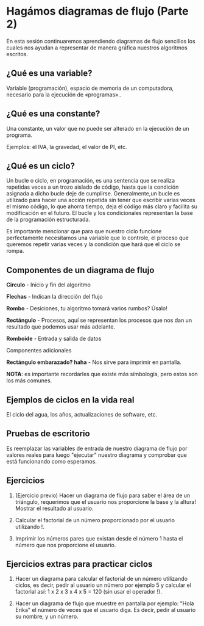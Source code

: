 Hagámos diagramas de flujo (Parte 2)
===
En esta sesión continuaremos aprendiendo diagramas de flujo sencillos los cuales nos ayudan a representar de manera gráfica nuestros algoritmos escritos.

¿Qué es una variable?
--
Variable (programación), espacio de memoria de un computadora, necesario para la ejecución de «programas»..


¿Qué es una constante?
--
Una constante, un valor que no puede ser alterado en la ejecución de un programa.

Ejemplos: el IVA, la gravedad, el valor de PI, etc.


¿Qué es un ciclo?
--
Un bucle o ciclo, en programación, es una sentencia que se realiza repetidas veces a un trozo aislado de código, hasta que la condición asignada a dicho bucle deje de cumplirse. Generalmente,un bucle es utilizado para hacer una acción repetida sin tener que escribir varias veces el mismo código, lo que ahorra tiempo, deja el código más claro y facilita su modificación en el futuro. El bucle y los condicionales representan la base de la programación estructurada.

Es importante mencionar que para que nuestro ciclo funcione perfectamente necesitamos una variable que lo controle, el proceso que queremos repetir varias veces y la condición que hará que el ciclo se rompa.


Componentes de un diagrama de flujo
--
**Circulo** - Inicio y fin del algoritmo

**Flechas** - Indican la dirección del flujo

**Rombo** - Desiciones, tu algoritmo tomará varios rumbos? Úsalo!

**Rectángulo** - Procesos, aquí se representan los procesos que nos dan un resultado que podemos usar más adelante.

**Romboide** - Entrada y salida de datos

Componentes adicionales

**Rectángulo embarazado? haha** - Nos sirve para imprimir en pantalla.

**NOTA**: es importante recordarles que existe más símbología, pero estos son los más comunes.


Ejemplos de ciclos en la vida real
--
El ciclo del agua, los años, actualizaciones de software, etc.


Pruebas de escritorio
--
Es reemplazar las variables de entrada de nuestro diagrama de flujo por valores reales para luego "ejecutar" nuestro diagrama y comprobar que está funcionando como esperamos.


Ejercicios
--
1. (Ejercicio previo) Hacer un diagrama de flujo para saber el área de un triángulo, requerimos que el usuario nos proporcione la base y la altura! Mostrar el resultado al usuario.

2. Calcular el factorial de un número proporcionado por el usuario utilizando !.

3. Imprimir los números pares que existan desde el número 1 hasta el número que nos proporcione el usuario.



Ejercicios extras para practicar ciclos
--
1. Hacer un diagrama para calcular el factorial de un número utilizando ciclos, es decir, pedir al usuario un número por ejemplo 5 y calcular el factorial así: 1 x 2 x 3 x 4 x 5 = 120 (sin usar el operador !).

2. Hacer un diagrama de flujo que muestre en pantalla por ejemplo: "Hola Erika" el número de veces que el usuario diga. Es decir, pedir al usuario su nombre, y un número.